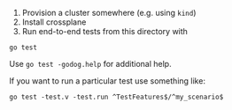 1. Provision a cluster somewhere (e.g. using `kind`)
2. Install crossplane
3. Run end-to-end tests from this directory with 

```shell
go test
```

Use `go test -godog.help` for additional help.

If you want to run a particular test use something like:

```shell
go test -test.v -test.run ^TestFeatures$/^my_scenario$
```